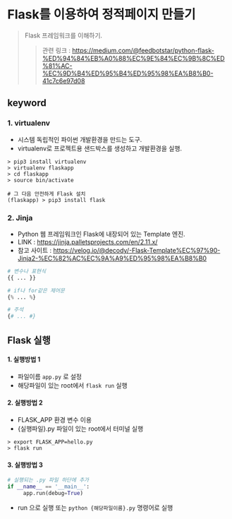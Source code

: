 # Flask를 이용하여 정적페이지 만들기
> Flask 프레임워크를 이해하기.
>> 관련 링크 : https://medium.com/@feedbotstar/python-flask-%ED%94%84%EB%A0%88%EC%9E%84%EC%9B%8C%ED%81%AC-%EC%9D%B4%ED%95%B4%ED%95%98%EA%B8%B0-41c7c6e97d08

## keyword

### 1. virtualenv

- 시스템 독립적인 파이썬 개발환경을 만드는 도구.
- virtualenv로 프로젝트용 샌드박스를 생성하고 개발환경을 실행.
``` terminal
> pip3 install virtualenv
> virtualenv flaskapp
> cd flaskapp
> source bin/activate

# 그 다음 안전하게 Flask 설치
(flaskapp) > pip3 install flask
```

### 2. Jinja
- Python 웹 프레임워크인 Flask에 내장되어 있는 Template 엔진.
- LINK : https://jinja.palletsprojects.com/en/2.11.x/
- 참고 사이트 : https://velog.io/@decody/-Flask-Template%EC%97%90-Jinja2-%EC%82%AC%EC%9A%A9%ED%95%98%EA%B8%B0
```python
# 변수나 표현식
{{ ... }} 

# if나 for같은 제어문
{% ... %}

# 주석
{# ... #}

```

## Flask 실행

#### 1. 실행방법 1
- 파일이름 `app.py` 로 설정
- 해당파일이 있는 root에서 `flask run` 실행

#### 2. 실행방법 2
- FLASK_APP 환경 변수 이용
- {실행파일}.py 파일이 있는 root에서 터미널 실행
```
> export FLASK_APP=hello.py
> flask run
```

#### 3. 실행방법 3
```python
# 실행되는 .py 파일 하단에 추가 
if __name__ == '__main__':
     app.run(debug=True)
```
- run 으로 실행 또는 `python {해당파일이름}.py` 명령어로 실행


